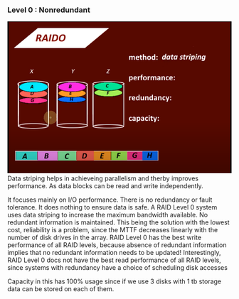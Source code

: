 ### Level 0 : Nonredundant 

![](../../assets/images/RAID%200.png)
Data striping helps in achieveing parallelism and therby improves performance. 
As data blocks can be read and write independently. 

It focuses mainly on I/O performance. There is no redundancy or fault tolerance. 
It does nothing to ensure data is safe. 
A RAID Level 0 system uses data striping to increase the maximum bandwidth
available. No redundant information is maintained. This being the solution
with the lowest cost, reliability is a problem, since the MTTF decreases linearly
with the number of disk drives in the array. RAID Level 0 has the best write
performance of all RAID levels, because absence of redundant information implies that no redundant information needs to be updated! Interestingly, RAID
Level 0 docs not have the best read performance of all RAID levels, since systems with redundancy have a choice of scheduling disk accesses

Capacity in this has 100% usage since if we use 3 disks with 1 tb storage data can be stored on each of them. 